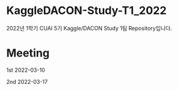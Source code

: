 # KaggleDACON-Study-T1_2022
2022년 1학기 CUAI 5기 Kaggle/DACON Study 1팀 Repository입니다.


# Meeting
1st 2022-03-10 

2nd 2022-03-17
